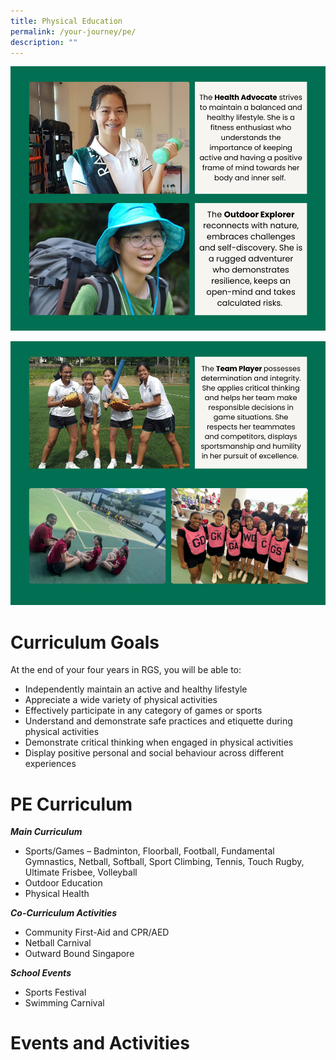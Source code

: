 ```yaml
---
title: Physical Education
permalink: /your-journey/pe/
description: ""
---
```

![](/images/physicaleducation1.png)

![](/images/physicaleducation2.png)
# Curriculum Goals
At the end of your four years in RGS, you will be able to:

*   Independently maintain an active and healthy lifestyle
*   Appreciate a wide variety of physical activities
*   Effectively participate in any category of games or sports
*   Understand and demonstrate safe practices and etiquette during physical activities
*   Demonstrate critical thinking when engaged in physical activities
*   Display positive personal and social behaviour across different experiences

# PE Curriculum

**_Main Curriculum_**

*   Sports/Games – Badminton, Floorball, Football, Fundamental Gymnastics, Netball, Softball, Sport Climbing, Tennis, Touch Rugby, Ultimate Frisbee, Volleyball
*   Outdoor Education
*   Physical Health


**_Co-Curriculum Activities_**

*   Community First-Aid and CPR/AED
*   Netball Carnival
*   Outward Bound Singapore

**_School Events_**

*   Sports Festival
*   Swimming Carnival

# Events and Activities
